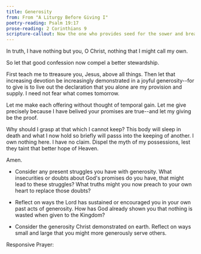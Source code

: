 ```yaml
---
title: Generosity
from: From "A Liturgy Before Giving I"
poetry-reading: Psalm 19:17
prose-reading: 2 Corinthians 9
scripture-callout: Now the one who provides seed for the sower and bread for food will also provide and multiply your seed and increase the harvest of your righteousness. You will be enriched in every way for all generosity, which produces thanksgiving to God through us. - 2 Corinthians 9:10-11
---
```


In truth, I have nothing but you, O Christ,
nothing that I might call my own.

So let that good confession now 
compel a better stewardship.

First teach me to ttreasure 
you, Jesus, above all things. Then
let that increasing devotion be 
increasingly demonstrated in a joyful 
generosity--for to give is to live out 
the declaration that you alone 
are my provision and supply. I need 
not fear what comes tomorrow.

Let me make each offering without
thought of temporal gain. Let me give
precisely because I have belived 
your promises are true--and let 
my giving be the proof.

Why should I grasp at that which I cannot
keep? This body will sleep in death and what
I now hold so briefly will passs into the keeping
of another. I own nothing here. I have no claim.
Dispel the myth of my possessions, lest they 
taint that better hope of Heaven.

Amen.


- Consider any present struggles you have with generosity. What insecurities or doubts about God's promises do you have, that might lead to these struggles? What truths might you now preach to your own heart to replace those doubts? 


- Reflect on ways the Lord has sustained or encouraged you in your own past acts of generosity. How has God already shown you that nothing is wasted when given to the Kingdom? 


- Consider the generosity Christ demonstrated on earth. Reflect on ways small and large that you might more generously serve others.


Responsive Prayer: 